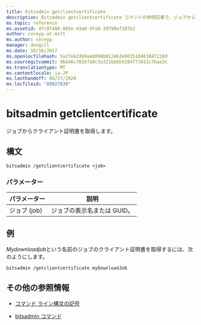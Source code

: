 ```yaml
---
title: bitsadmin getclientcertificate
description: Bitsadmin getclientcertificate コマンドの参照記事で、ジョブからクライアント証明書を取得します。
ms.topic: reference
ms.assetid: 4fc8f408-085e-43a0-9fa8-3d798ef107b1
author: coreyp-at-msft
ms.author: coreyp
manager: dongill
ms.date: 10/16/2017
ms.openlocfilehash: 5a2fe63369aab098b012462e063518463047218d
ms.sourcegitcommit: 96d46c702e7a9c3a321bbbb5284f73911c7baa3c
ms.translationtype: MT
ms.contentlocale: ja-JP
ms.lasthandoff: 08/27/2020
ms.locfileid: "89027830"
---
```

# <a name="bitsadmin-getclientcertificate"></a>bitsadmin getclientcertificate

ジョブからクライアント証明書を取得します。

## <a name="syntax"></a>構文

```
bitsadmin /getclientcertificate <job>
```

### <a name="parameters"></a>パラメーター

| パラメーター | 説明 |
| -------------- | -------------- |
| ジョブ (job) | ジョブの表示名または GUID。 |

## <a name="examples"></a>例

*Mydownloadjob*という名前のジョブのクライアント証明書を取得するには、次のようにします。

```
bitsadmin /getclientcertificate myDownloadJob
```

## <a name="additional-references"></a>その他の参照情報

- [コマンド ライン構文の記号](command-line-syntax-key.md)

- [bitsadmin コマンド](bitsadmin.md)
